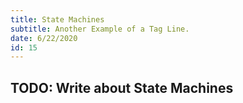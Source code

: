 ```yaml
---
title: State Machines
subtitle: Another Example of a Tag Line.
date: 6/22/2020
id: 15
---
```


## TODO: Write about State Machines
